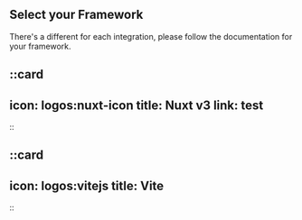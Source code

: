 ## Select your Framework

There's a different for each integration, please follow the documentation for your framework.


::card
---
icon: logos:nuxt-icon
title: Nuxt v3
link: test
---
::

::card
---
icon: logos:vitejs
title: Vite
---
::
